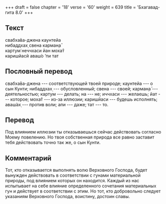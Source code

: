 +++
draft = false
chapter = '18'
verse = '60'
weight = 639
title = 'Бхагавад-гита 8.0'
+++
## Текст

свабха̄ва-джена каунтейа  
нибаддхах̣ свена карман̣а̄  
картум̇ неччхаси йан моха̄т  
каришйасй аваш́о ’пи тат

## Пословный перевод

свабха̄ва-джена --- соответствующей твоей природе; каунтейа --- о сын
Кунти; нибаддхах̣ --- обусловленный; свена --- своей; карман̣а̄ ---
деятельностью; картум --- делать; на --- не; иччхаси --- желаешь; йат
--- которое; моха̄т --- из-за иллюзии; каришйаси --- будешь исполнять;
аваш́ах̣ --- против воли; апи --- даже; тат --- то.

## Перевод

Под влиянием иллюзии ты отказываешься сейчас действовать согласно Моему
повелению. Но твоя собственная природа все равно заставит тебя
действовать точно так же, о сын Кунти.

## Комментарий

Тот, кто отказывается выполнять волю Верховного Господа, будет вынужден
действовать в соответствии с гунами материальной природы, под влиянием
которых он находится. Каждый из нас испытывает на себе влияние
определенного сочетания материальных гун и действует в соответствии с
этим. Но тот, кто добровольно следует указаниям Верховного Господа,
воистину, достоин славы.
